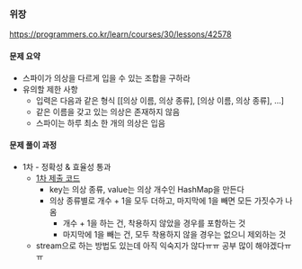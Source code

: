### 위장
https://programmers.co.kr/learn/courses/30/lessons/42578

#### 문제 요약
* 스파이가 의상을 다르게 입을 수 있는 조합을 구하라
* 유의할 제한 사항
    * 입력은 다음과 같은 형식 [[의상 이름, 의상 종류], [의상 이름, 의상 종류], ...]
    * 같은 이름을 갖고 있는 의상은 존재하지 않음
    * 스파이는 하루 최소 한 개의 의상은 입음

#### 문제 풀이 과정
* 1차 - 정확성 & 효율성 통과
    * [1차 제출 코드](solution1.java)
        * key는 의상 종류, value는 의상 개수인 HashMap을 만든다
        * 의상 종류별로 개수 + 1을 모두 더하고, 마지막에 1을 빼면 모든 가짓수가 나옴
            * 개수 + 1을 하는 건, 착용하지 않았을 경우를 포함하는 것
            * 마지막에 1을 빼는 건, 모두 착용하지 않을 경우는 없으니 제외하는 것
    * stream으로 하는 방법도 있는데 아직 익숙지가 않다ㅠㅠ 공부 많이 해야겠다ㅠㅠ